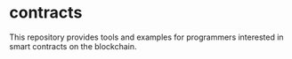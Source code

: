 # contracts
This repository provides tools and examples for programmers interested in smart contracts on the blockchain.
